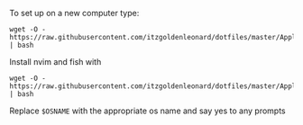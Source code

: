 To set up on a new computer type:
```
wget -O - https://raw.githubusercontent.com/itzgoldenleonard/dotfiles/master/Applications/scripts/new_system.bash | bash
```

Install nvim and fish with
```
wget -O - https://raw.githubusercontent.com/itzgoldenleonard/dotfiles/master/Applications/scripts/$OSNAME.bash | bash
```
Replace `$OSNAME` with the appropriate os name and say yes to any prompts

